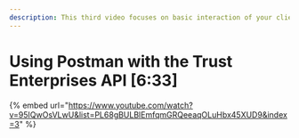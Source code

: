 ```yaml
---
description: This third video focuses on basic interaction of your client with Postman.
---
```


# Using Postman with the Trust Enterprises API \[6:33\]

{% embed url="https://www.youtube.com/watch?v=95IQwOsVLwU&list=PL68gBULBlEmfqmGRQeeaqOLuHbx45XUD9&index=3" %}



